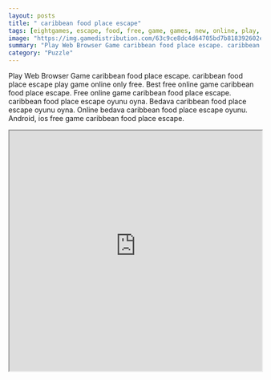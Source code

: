 ```yaml
---
layout: posts
title: " caribbean food place escape"
tags: [eightgames, escape, food, free, game, games, new, online, play, place, caribbean, download, free, online, games, oyna, game, free, games, play, play, games]
image: "https://img.gamedistribution.com/63c9ce8dc4d64705bd7b818392602edd.jpg"
summary: "Play Web Browser Game caribbean food place escape. caribbean food place escape play game online only free. Best free online game caribbean food place escape. Free online game caribbean food place escape. caribbean food place escape oyunu oyna. Bedava caribbean food place escape oyunu oyna. Online bedava caribbean food place escape oyunu. Android, ios free game caribbean food place escape."
category: "Puzzle"
---
```


Play Web Browser Game caribbean food place escape. caribbean food place escape play game online only free. Best free online game caribbean food place escape. Free online game caribbean food place escape. caribbean food place escape oyunu oyna. Bedava caribbean food place escape oyunu oyna. Online bedava caribbean food place escape oyunu. Android, ios free game caribbean food place escape.

<iframe width="100%" height="480px;" src="https://flash.gamedistribution.com?game=63c9ce8dc4d64705bd7b818392602edd"></iframe>